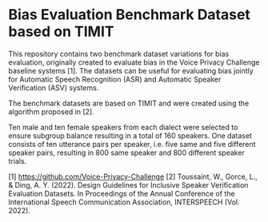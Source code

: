 # Bias Evaluation Benchmark Dataset based on TIMIT

This repository contains two benchmark dataset variations for bias evaluation, originally created to evaluate bias in the Voice Privacy Challenge baseline systems [1]. 
The datasets can be useful for evaluating bias jointly for Automatic Speech Recognition (ASR) and Automatic Speaker Verification (ASV) systems. 

The benchmark datasets are based on TIMIT and were created using the algorithm proposed in [2].

Ten male and ten female speakers from each dialect were selected to ensure subgroup balance resulting in a total of 160 speakers.
One dataset consists of ten utterance pairs per speaker, i.e. five same and five different speaker pairs, resulting in 800 same speaker and 800 different speaker trials. 


[1] https://github.com/Voice-Privacy-Challenge
[2] Toussaint, W., Gorce, L., & Ding, A. Y. (2022). Design Guidelines for Inclusive Speaker Verification Evaluation Datasets. In Proceedings of the Annual Conference of the International Speech Communication Association, INTERSPEECH (Vol. 2022).
